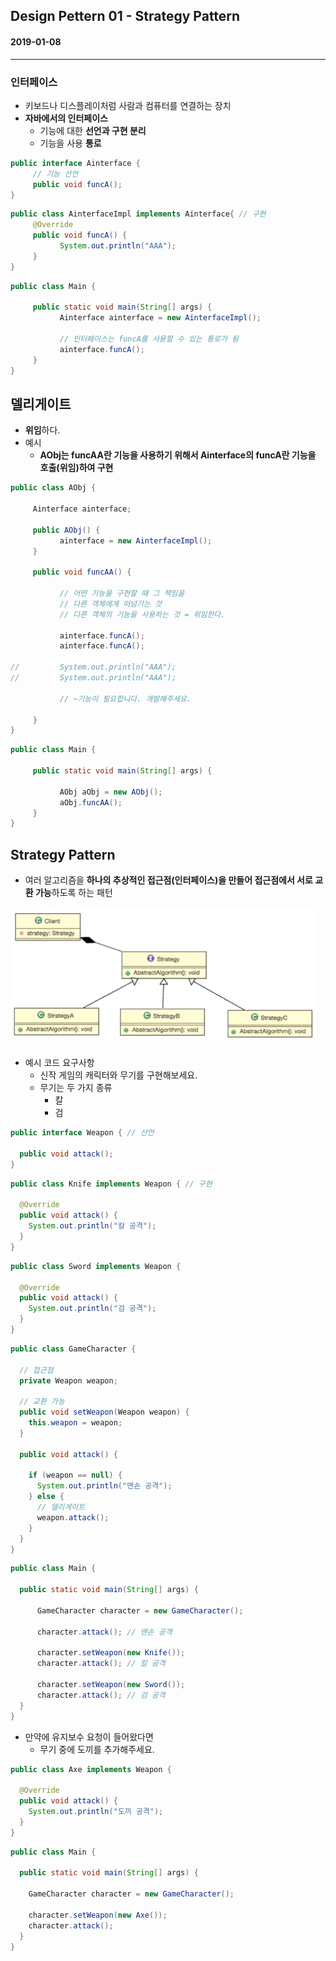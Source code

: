 ## Design Pettern 01 - Strategy Pattern

#### 2019-01-08

---

### 인터페이스


* 키보드나 디스플레이처럼 사람과 컴퓨터를 연결하는 장치
* **자바에서의 인터페이스**
  * 기능에 대한 **선언과 구현 분리**
  * 기능을 사용 **통로**

```java
public interface Ainterface {
     // 기능 선언
     public void funcA();
}
```

```java
public class AinterfaceImpl implements Ainterface{ // 구현
     @Override
     public void funcA() {
           System.out.println("AAA");
     }
}
```

```java
public class Main {
     
     public static void main(String[] args) {
           Ainterface ainterface = new AinterfaceImpl();
           
           // 인터페이스는 funcA를 사용할 수 있는 통로가 됨
           ainterface.funcA();
     }
}
```


## 델리게이트

* **위임**하다.
* 예시
  * **AObj는 funcAA란 기능을 사용하기 위해서 Ainterface의 funcA란 기능을 호출(위임)하여 구현**

```java
public class AObj {
     
     Ainterface ainterface;
     
     public AObj() {
           ainterface = new AinterfaceImpl();
     }

     public void funcAA() {
           
           // 어떤 기능을 구현할 때 그 책임을
           // 다른 객체에게 떠넘기는 것
           // 다른 객체의 기능을 사용하는 것 = 위임한다.
           
           ainterface.funcA();
           ainterface.funcA();
           
//         System.out.println("AAA");
//         System.out.println("AAA");
           
           // ~기능이 필요합니다. 개발해주세요.
           
     }
}
```

```java
public class Main {
     
     public static void main(String[] args) {
           
           AObj aObj = new AObj();
           aObj.funcAA();
     }
}
```

## Strategy Pattern

* 여러 알고리즘을 **하나의 추상적인 접근점(인터페이스)을 만들어 접근점에서 서로 교환 가능**하도록 하는 패턴

![01](https://github.com/younggeun0/TIL/blob/master/designPattern/img/01/01.png?raw=true)


* 예시 코드 요구사항
  * 신작 게임의 캐릭터와 무기를 구현해보세요.
  * 무기는 두 가지 종류
  	* 칼
  	* 검

```java
public interface Weapon { // 선언
     
  public void attack();
}
```

```java
public class Knife implements Weapon { // 구현

  @Override
  public void attack() {
    System.out.println("칼 공격");
  }
}
```

```java
public class Sword implements Weapon {

  @Override
  public void attack() {
    System.out.println("검 공격");
  }
}
```

```java
public class GameCharacter {

  // 접근점
  private Weapon weapon;
  
  // 교환 가능
  public void setWeapon(Weapon weapon) {
    this.weapon = weapon;
  }
  
  public void attack() {
        
    if (weapon == null) {
      System.out.println("맨손 공격");
    } else {
      // 델리게이트
      weapon.attack();
    }
  }
}
```

```java
public class Main {
    
  public static void main(String[] args) {
        
      GameCharacter character = new GameCharacter();
      
      character.attack(); // 맨손 공격
      
      character.setWeapon(new Knife());
      character.attack(); // 칼 공격
      
      character.setWeapon(new Sword());
      character.attack(); // 검 공격
  }
}
```

* 만약에 유지보수 요청이 들어왔다면
  * 무기 중에 도끼를 추가해주세요.

```java
public class Axe implements Weapon {

  @Override
  public void attack() {
    System.out.println("도끼 공격");
  }
}
```

```java
public class Main {
     
  public static void main(String[] args) {
    
    GameCharacter character = new GameCharacter();
    
    character.setWeapon(new Axe());
    character.attack();
  }
}
```

